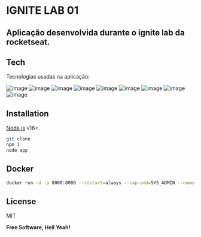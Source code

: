 # IGNITE LAB 01
## Aplicação desenvolvida durante o ignite lab da rocketseat.

## Tech

Tecnologias usadas na aplicação:

![image](https://img.shields.io/badge/TypeScript-007ACC?style=for-the-badge&logo=typescript&logoColor=white)
![image](https://img.shields.io/badge/Node.js-339933?style=for-the-badge&logo=nodedotjs&logoColor=white)
![image](https://img.shields.io/badge/React-20232A?style=for-the-badge&logo=react&logoColor=61DAFB)
![image](https://img.shields.io/badge/nextJS-white?style=for-the-badge&logo=react&logoColor=61DAFB)
![image](https://img.shields.io/badge/nestjs-E0234E?style=for-the-badge&logo=nestjs&logoColor=white)
![image](https://img.shields.io/badge/graphql-000?style=for-the-badge&logo=graphql&logoColor=white)
![image](https://img.shields.io/badge/kafka-white?style=for-the-badge&logo=apache-kafka&logoColor=black)
![image](https://img.shields.io/badge/apollo-1C107C?style=for-the-badge&logo=apollographql&logoColor=white)
![image](https://img.shields.io/badge/docker-007ACC?style=for-the-badge&logo=docker&logoColor=white)

## Installation

[Node.js](https://nodejs.org/) v16+.

```sh
git clone 
npm i
node app
```


## Docker

```sh
docker run -d -p 8000:8080 --restart=always --cap-add=SYS_ADMIN --name=dillinger <youruser>/dillinger:${package.json.version}
```


## License

MIT

**Free Software, Hell Yeah!**
